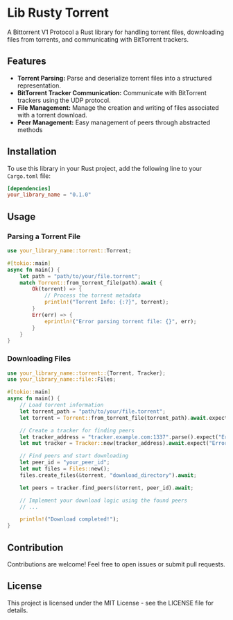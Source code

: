 # Lib Rusty Torrent

A Bittorrent V1 Protocol a Rust library for handling torrent files, downloading files from torrents, and communicating with BitTorrent trackers.

## Features

- **Torrent Parsing:** Parse and deserialize torrent files into a structured representation.
- **BitTorrent Tracker Communication:** Communicate with BitTorrent trackers using the UDP protocol.
- **File Management:** Manage the creation and writing of files associated with a torrent download.
- **Peer Management:** Easy management of peers through abstracted methods

## Installation

To use this library in your Rust project, add the following line to your `Cargo.toml` file:

```toml
[dependencies]
your_library_name = "0.1.0"
```

## Usage
### Parsing a Torrent File
```rust
use your_library_name::torrent::Torrent;

#[tokio::main]
async fn main() {
    let path = "path/to/your/file.torrent";
    match Torrent::from_torrent_file(path).await {
        Ok(torrent) => {
            // Process the torrent metadata
            println!("Torrent Info: {:?}", torrent);
        }
        Err(err) => {
            eprintln!("Error parsing torrent file: {}", err);
        }
    }
}
```

### Downloading Files

```rust
use your_library_name::torrent::{Torrent, Tracker};
use your_library_name::file::Files;

#[tokio::main]
async fn main() {
    // Load torrent information
    let torrent_path = "path/to/your/file.torrent";
    let torrent = Torrent::from_torrent_file(torrent_path).await.expect("Error parsing torrent file");

    // Create a tracker for finding peers
    let tracker_address = "tracker.example.com:1337".parse().expect("Error parsing tracker address");
    let mut tracker = Tracker::new(tracker_address).await.expect("Error creating tracker");

    // Find peers and start downloading
    let peer_id = "your_peer_id";
    let mut files = Files::new();
    files.create_files(&torrent, "download_directory").await;

    let peers = tracker.find_peers(&torrent, peer_id).await;

    // Implement your download logic using the found peers
    // ...

    println!("Download completed!");
}
```

## Contribution

Contributions are welcome! Feel free to open issues or submit pull requests.

## License

This project is licensed under the MIT License - see the LICENSE file for details.